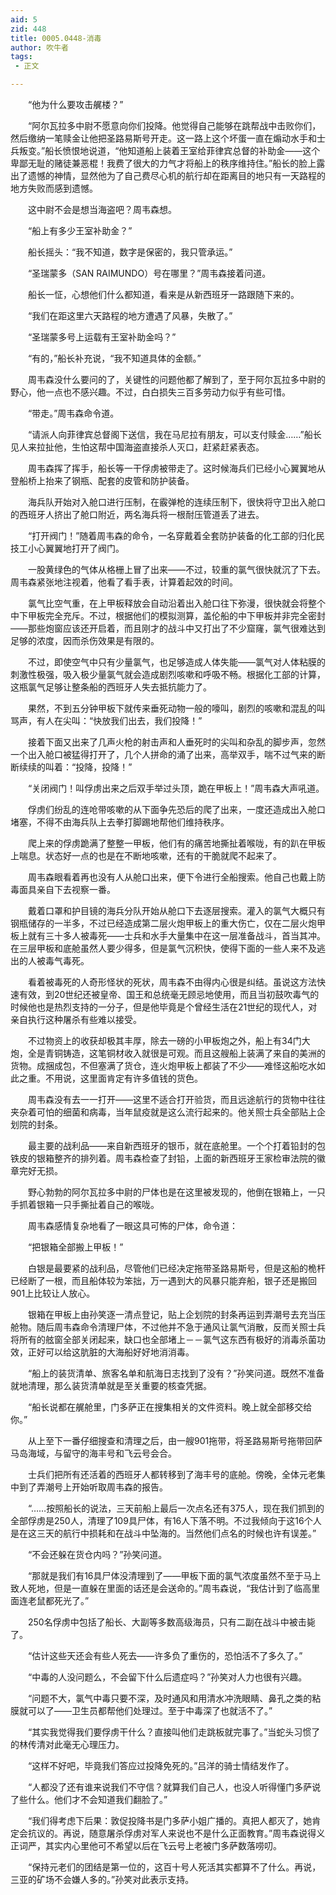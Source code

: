```yaml
---
aid: 5
zid: 448
title: 0005.0448-消毒
author: 吹牛者
tags: 
 - 正文

---
```




　　“他为什么要攻击艉楼？”

　　“阿尔瓦拉多中尉不愿意向你们投降。他觉得自己能够在跳帮战中击败你们，然后缴纳一笔赎金让他把圣路易斯号开走。这一路上这个坏蛋一直在煽动水手和士兵叛变。”船长愤恨地说道，“他知道船上装着王室给菲律宾总督的补助金——这个卑鄙无耻的赌徒兼恶棍！我费了很大的力气才将船上的秩序维持住。”船长的脸上露出了遗憾的神情，显然他为了自己费尽心机的航行却在距离目的地只有一天路程的地方失败而感到遗憾。

　　这中尉不会是想当海盗吧？周韦森想。

　　“船上有多少王室补助金？”

　　船长摇头：“我不知道，数字是保密的，我只管承运。”

　　“圣瑞蒙多（SAN RAIMUNDO）号在哪里？”周韦森接着问道。

　　船长一怔，心想他们什么都知道，看来是从新西班牙一路跟随下来的。

　　“我们在距这里六天路程的地方遭遇了风暴，失散了。”

　　“圣瑞蒙多号上运载有王室补助金吗？”

　　“有的，”船长补充说，“我不知道具体的金额。”

　　周韦森没什么要问的了，关键性的问题他都了解到了，至于阿尔瓦拉多中尉的野心，他一点也不感兴趣。不过，白白损失三百多劳动力似乎有些可惜。

　　“带走。”周韦森命令道。

　　“请派人向菲律宾总督阁下送信，我在马尼拉有朋友，可以支付赎金……”船长见人来拉扯他，生怕这帮中国海盗直接杀人灭口，赶紧赶紧表态。

　　周韦森挥了挥手，船长等一干俘虏被带走了。这时候海兵们已经小心翼翼地从登船桥上抬来了钢瓶、配套的皮管和防护装备。

　　海兵队开始对入舱口进行压制，在霰弹枪的连续压制下，很快将守卫出入舱口的西班牙人挤出了舱口附近，两名海兵将一根耐压管道丢了进去。

　　“打开阀门！”随着周韦森的命令，一名穿戴着全套防护装备的化工部的归化民技工小心翼翼地打开了阀门。

　　一股黄绿色的气体从格栅上冒了出来——不过，较重的氯气很快就沉了下去。周韦森紧张地注视着，他看了看手表，计算着起效的时间。

　　氯气比空气重，在上甲板释放会自动沿着出入舱口往下弥漫，很快就会将整个中下甲板完全充斥。不过，根据他们的模拟测算，盖伦船的中下甲板并非完全密封——那些炮窗应该还开启着，而且刚才的战斗中又打出了不少窟窿，氯气很难达到足够的浓度，因而杀伤效果是有限的。

　　不过，即使空气中只有少量氯气，也足够造成人体失能——氯气对人体粘膜的刺激性极强，吸入极少量氯气就会造成剧烈咳嗽和呼吸不畅。根据化工部的计算，这瓶氯气足够让整条船的西班牙人失去抵抗能力了。

　　果然，不到五分钟甲板下就传来垂死动物一般的嚎叫，剧烈的咳嗽和混乱的叫骂声，有人在尖叫：“快放我们出去，我们投降！”

　　接着下面又出来了几声火枪的射击声和人垂死时的尖叫和杂乱的脚步声，忽然一个出入舱口被猛得打开了，几个人拼命的涌了出来，高举双手，喘不过气来的断断续续的叫着：“投降，投降！”

　　“关闭阀门！叫俘虏出来之后双手举过头顶，跪在甲板上！”周韦森大声吼道。

　　俘虏们纷乱的连呛带咳嗽的从下面争先恐后的爬了出来，一度还造成出入舱口堵塞，不得不由海兵队上去拳打脚踢地帮他们维持秩序。

　　爬上来的俘虏跪满了整整一甲板，他们有的痛苦地撕扯着喉咙，有的趴在甲板上喘息。状态好一点的也是在不断地咳嗽，还有的干脆就爬不起来了。

　　周韦森眼看着再也没有人从舱口出来，便下令进行全船搜索。他自己也戴上防毒面具亲自下去视察一番。

　　戴着口罩和护目镜的海兵分队开始从舱口下去逐层搜索。灌入的氯气大概只有钢瓶储存的一半多，不过已经造成第二层火炮甲板上的重大伤亡，仅在二层火炮甲板上就有三十多人被毒死——士兵和水手大量集中在这一层准备战斗，首当其冲。在三层甲板和底舱虽然人要少得多，但是氯气沉积快，使得下面的一些人来不及逃出的人被毒气毒死。

　　看着被毒死的人奇形怪状的死状，周韦森不由得内心很是纠结。虽说这方法快速有效，到20世纪还被皇帝、国王和总统毫无顾忌地使用，而且当初鼓吹毒气的时候他也是热烈支持的一分子，但是他毕竟是个曾经生活在21世纪的现代人，对亲自执行这种屠杀有些难以接受。

　　不过物资上的收获却极其丰厚，除去一磅的小甲板炮之外，船上有34门大炮，全是青铜铸造，这笔铜材收入就很是可观。而且这艘船上装满了来自的美洲的货物。成捆成包，不但塞满了货仓，连火炮甲板上都装了不少——难怪这船吃水如此之重。不用说，这里面肯定有许多值钱的货色。

　　周韦森没有去一一打开——这里不适合打开验货，而且远途航行的货物中往往夹杂着可怕的细菌和病毒，当年鼠疫就是这么流行起来的。他关照士兵全部贴上企划院的封条。

　　最主要的战利品——来自新西班牙的银币，就在底舱里。一个个打着铅封的包铁皮的银箱整齐的排列着。周韦森检查了封铅，上面的新西班牙王家检审法院的徽章完好无损。

　　野心勃勃的阿尔瓦拉多中尉的尸体也是在这里被发现的，他倒在银箱上，一只手抓着银箱一只手撕扯着自己的喉咙。

　　周韦森感情复杂地看了一眼这具可怖的尸体，命令道：

　　“把银箱全部搬上甲板！”

　　白银是最要紧的战利品，尽管他们已经决定拖带圣路易斯号，但是这船的桅杆已经断了一根，而且船体较为笨拙，万一遇到大的风暴只能弃船，银子还是搬回901上比较让人放心。

　　银箱在甲板上由孙笑逐一清点登记，贴上企划院的封条再运到弄潮号去充当压舱物。随后周韦森命令清理尸体，不过他并不急于通风让氯气消散，反而关照士兵将所有的舷窗全部关闭起来，缺口也全部堵上－－氯气这东西有极好的消毒杀菌功效，正好可以给这肮脏的大海船好好地消消毒。

　　“船上的装货清单、旅客名单和航海日志找到了没有？”孙笑问道。既然不准备就地清理，那么装货清单就是至关重要的核查凭据。

　　“船长说都在艉舱里，门多萨正在搜集相关的文件资料。晚上就全部移交给你。”

　　从上至下一番仔细搜查和清理之后，由一艘901拖带，将圣路易斯号拖带回萨马岛海域，与留守的海丰号和飞云号会合。

　　士兵们把所有还活着的西班牙人都转移到了海丰号的底舱。傍晚，全体元老集中到了弄潮号上开始听取周韦森的报告。

　　“……按照船长的说法，三天前船上最后一次点名还有375人，现在我们抓到的全部俘虏是250人，清理了109具尸体，有16人下落不明。不过我倾向于这16个人是在这三天的航行中损耗和在战斗中坠海的。当然他们点名的时候也许有误差。”

　　“不会还躲在货仓内吗？”孙笑问道。

　　“那就是我们有16具尸体没清理到了——甲板下面的氯气浓度虽然不至于马上致人死地，但是一直躲在里面的话还是会送命的。”周韦森说，“我估计到了临高里面连老鼠都死光了。”

　　250名俘虏中包括了船长、大副等多数高级海员，只有二副在战斗中被击毙了。

　　“估计这些天还会有些人死去——许多负了重伤的，恐怕活不了多久了。”

　　“中毒的人没问题么，不会留下什么后遗症吗？”孙笑对人力也很有兴趣。

　　“问题不大，氯气中毒只要不深，及时通风和用清水冲洗眼睛、鼻孔之类的粘膜就可以了——卫生员都帮他们处理过。至于中毒深了也就活不了。”

　　“其实我觉得我们要俘虏干什么？直接叫他们走跳板就完事了。”当蛇头习惯了的林传清对此毫无心理压力。

　　“这样不好吧，毕竟我们答应过投降免死的。”吕洋的骑士情结发作了。

　　“人都没了还有谁来说我们不守信？就算我们自己人，也没人听得懂门多萨说了些什么。他们才不会知道我们翻脸了。”

　　“我们得考虑下后果：敦促投降书是门多萨小姐广播的。真把人都灭了，她肯定会抗议的。再说，随意屠杀俘虏对军人来说也不是什么正面教育。”周韦森说得义正词严，其实内心里他可不希望以后在飞云号上老被门多萨数落唠叨。

　　“保持元老们的团结是第一位的，这百十号人死活其实都算不了什么。再说，三亚的矿场不会嫌人多的。”孙笑对此表示支持。


